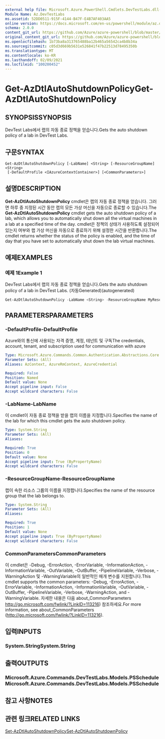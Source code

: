 ```yaml
---
external help file: Microsoft.Azure.PowerShell.Cmdlets.DevTestLabs.dll-Help.xml
Module Name: Az.DevTestLabs
ms.assetid: 52DD0511-915F-4144-B47F-E4B7AF403AA5
online version: https://docs.microsoft.com/en-us/powershell/module/az.devtestlabs/get-azdtlautoshutdownpolicy
schema: 2.0.0
content_git_url: https://github.com/Azure/azure-powershell/blob/master/src/DevTestLabs/DevTestLabs/help/Get-AzDtlAutoShutdownPolicy.md
original_content_git_url: https://github.com/Azure/azure-powershell/blob/master/src/DevTestLabs/DevTestLabs/help/Get-AzDtlAutoShutdownPolicy.md
ms.openlocfilehash: 1b73ba8a313765488ba12b465a56542ca4b8b34a
ms.sourcegitcommit: c05d3d669b5631e526841f47b22513d78495350b
ms.translationtype: MT
ms.contentlocale: ko-KR
ms.lasthandoff: 02/09/2021
ms.locfileid: "100200452"
---
```

# <span data-ttu-id="f2f10-101">Get-AzDtlAutoShutdownPolicy</span><span class="sxs-lookup"><span data-stu-id="f2f10-101">Get-AzDtlAutoShutdownPolicy</span></span>

## <span data-ttu-id="f2f10-102">SYNOPSIS</span><span class="sxs-lookup"><span data-stu-id="f2f10-102">SYNOPSIS</span></span>
<span data-ttu-id="f2f10-103">DevTest Labs에서 랩의 자동 종료 정책을 얻습니다.</span><span class="sxs-lookup"><span data-stu-id="f2f10-103">Gets the auto shutdown policy of a lab in DevTest Labs.</span></span>

## <span data-ttu-id="f2f10-104">구문</span><span class="sxs-lookup"><span data-stu-id="f2f10-104">SYNTAX</span></span>

```
Get-AzDtlAutoShutdownPolicy [-LabName] <String> [-ResourceGroupName] <String>
 [-DefaultProfile <IAzureContextContainer>] [<CommonParameters>]
```

## <span data-ttu-id="f2f10-105">설명</span><span class="sxs-lookup"><span data-stu-id="f2f10-105">DESCRIPTION</span></span>
<span data-ttu-id="f2f10-106">**Get-AzDtlAutoShutdownPolicy** cmdlet은 랩의 자동 종료 정책을 얻습니다. 그러면 하루 중 지정된 시간 동안 랩의 모든 가상 머신을 자동으로 종료할 수 있습니다.</span><span class="sxs-lookup"><span data-stu-id="f2f10-106">The **Get-AzDtlAutoShutdownPolicy** cmdlet gets the auto shutdown policy of a lab, which allows you to automatically shut down all the virtual machines in a lab at a specified time of the day.</span></span>
<span data-ttu-id="f2f10-107">cmdlet은 정책의 상태가 사용하도록 설정되어 있는지 여부와 랩 가상 머신을 자동으로 종료하기 위해 설정한 시간을 반환합니다.</span><span class="sxs-lookup"><span data-stu-id="f2f10-107">The cmdlet returns whether the status of the policy is enabled, and the time of day that you have set to automatically shut down the lab virtual machines.</span></span>

## <span data-ttu-id="f2f10-108">예제</span><span class="sxs-lookup"><span data-stu-id="f2f10-108">EXAMPLES</span></span>

### <span data-ttu-id="f2f10-109">예제 1</span><span class="sxs-lookup"><span data-stu-id="f2f10-109">Example 1</span></span>

<span data-ttu-id="f2f10-110">DevTest Labs에서 랩의 자동 종료 정책을 얻습니다.</span><span class="sxs-lookup"><span data-stu-id="f2f10-110">Gets the auto shutdown policy of a lab in DevTest Labs.</span></span> <span data-ttu-id="f2f10-111">(자동Generated)</span><span class="sxs-lookup"><span data-stu-id="f2f10-111">(autogenerated)</span></span>

```powershell <!-- Aladdin Generated Example --> 
Get-AzDtlAutoShutdownPolicy -LabName <String> -ResourceGroupName MyResourceGroup
```

## <span data-ttu-id="f2f10-112">PARAMETERS</span><span class="sxs-lookup"><span data-stu-id="f2f10-112">PARAMETERS</span></span>

### <span data-ttu-id="f2f10-113">-DefaultProfile</span><span class="sxs-lookup"><span data-stu-id="f2f10-113">-DefaultProfile</span></span>
<span data-ttu-id="f2f10-114">Azure와의 통신에 사용되는 자격 증명, 계정, 테넌트 및 구독</span><span class="sxs-lookup"><span data-stu-id="f2f10-114">The credentials, account, tenant, and subscription used for communication with azure</span></span>

```yaml
Type: Microsoft.Azure.Commands.Common.Authentication.Abstractions.Core.IAzureContextContainer
Parameter Sets: (All)
Aliases: AzContext, AzureRmContext, AzureCredential

Required: False
Position: Named
Default value: None
Accept pipeline input: False
Accept wildcard characters: False
```

### <span data-ttu-id="f2f10-115">-LabName</span><span class="sxs-lookup"><span data-stu-id="f2f10-115">-LabName</span></span>
<span data-ttu-id="f2f10-116">이 cmdlet이 자동 종료 정책을 받을 랩의 이름을 지정합니다.</span><span class="sxs-lookup"><span data-stu-id="f2f10-116">Specifies the name of the lab for which this cmdlet gets the auto shutdown policy.</span></span>

```yaml
Type: System.String
Parameter Sets: (All)
Aliases:

Required: True
Position: 0
Default value: None
Accept pipeline input: True (ByPropertyName)
Accept wildcard characters: False
```

### <span data-ttu-id="f2f10-117">-ResourceGroupName</span><span class="sxs-lookup"><span data-stu-id="f2f10-117">-ResourceGroupName</span></span>
<span data-ttu-id="f2f10-118">랩이 속한 리소스 그룹의 이름을 지정합니다.</span><span class="sxs-lookup"><span data-stu-id="f2f10-118">Specifies the name of the resource group that the lab belongs to.</span></span>

```yaml
Type: System.String
Parameter Sets: (All)
Aliases:

Required: True
Position: 1
Default value: None
Accept pipeline input: True (ByPropertyName)
Accept wildcard characters: False
```

### <span data-ttu-id="f2f10-119">CommonParameters</span><span class="sxs-lookup"><span data-stu-id="f2f10-119">CommonParameters</span></span>
<span data-ttu-id="f2f10-120">이 cmdlet은 -Debug, -ErrorAction, -ErrorVariable, -InformationAction, -InformationVariable, -OutVariable, -OutBuffer, -PipelineVariable, -Verbose, -WarningAction 및 -WarningVariable의 일반적인 매개 변수를 지원합니다.</span><span class="sxs-lookup"><span data-stu-id="f2f10-120">This cmdlet supports the common parameters: -Debug, -ErrorAction, -ErrorVariable, -InformationAction, -InformationVariable, -OutVariable, -OutBuffer, -PipelineVariable, -Verbose, -WarningAction, and -WarningVariable.</span></span> <span data-ttu-id="f2f10-121">자세한 내용은 다음 about_CommonParameters http://go.microsoft.com/fwlink/?LinkID=113216) 참조하세요.</span><span class="sxs-lookup"><span data-stu-id="f2f10-121">For more information, see about_CommonParameters (http://go.microsoft.com/fwlink/?LinkID=113216).</span></span>

## <span data-ttu-id="f2f10-122">입력</span><span class="sxs-lookup"><span data-stu-id="f2f10-122">INPUTS</span></span>

### <span data-ttu-id="f2f10-123">System.String</span><span class="sxs-lookup"><span data-stu-id="f2f10-123">System.String</span></span>

## <span data-ttu-id="f2f10-124">출력</span><span class="sxs-lookup"><span data-stu-id="f2f10-124">OUTPUTS</span></span>

### <span data-ttu-id="f2f10-125">Microsoft.Azure.Commands.DevTestLabs.Models.PSSchedule</span><span class="sxs-lookup"><span data-stu-id="f2f10-125">Microsoft.Azure.Commands.DevTestLabs.Models.PSSchedule</span></span>

## <span data-ttu-id="f2f10-126">참고 사항</span><span class="sxs-lookup"><span data-stu-id="f2f10-126">NOTES</span></span>

## <span data-ttu-id="f2f10-127">관련 링크</span><span class="sxs-lookup"><span data-stu-id="f2f10-127">RELATED LINKS</span></span>

[<span data-ttu-id="f2f10-128">Set-AzDtlAutoShutdownPolicy</span><span class="sxs-lookup"><span data-stu-id="f2f10-128">Set-AzDtlAutoShutdownPolicy</span></span>](./Set-AzDtlAutoShutdownPolicy.md)


